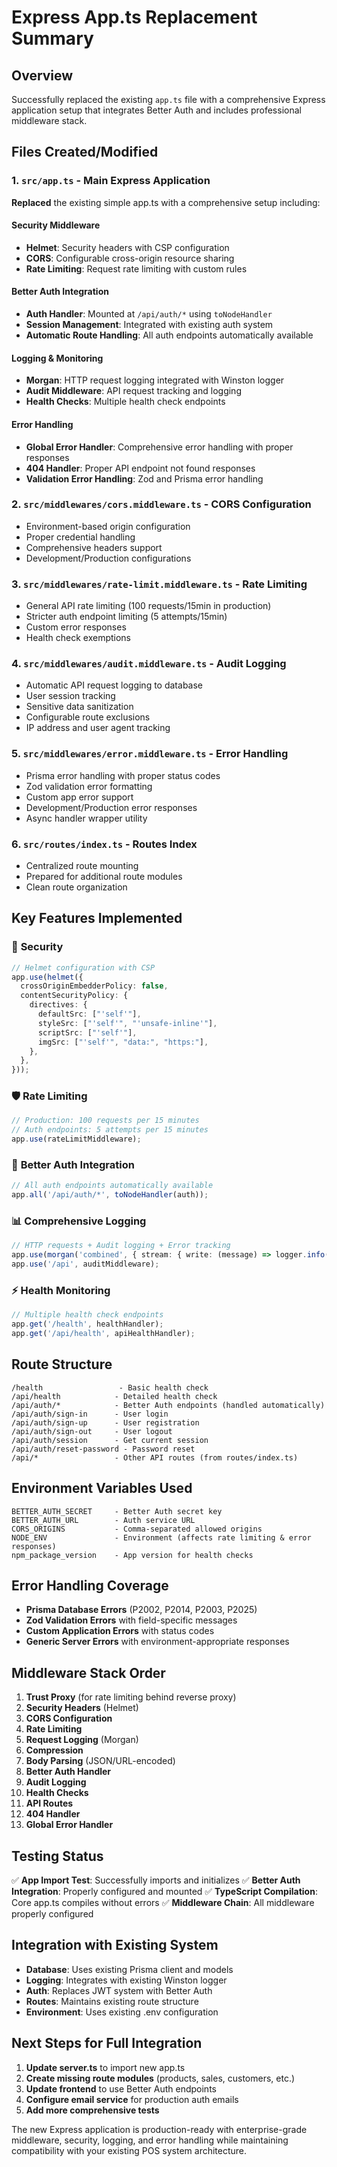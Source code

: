 # Express App.ts Replacement Summary

## Overview
Successfully replaced the existing `app.ts` file with a comprehensive Express application setup that integrates Better Auth and includes professional middleware stack.

## Files Created/Modified

### 1. **`src/app.ts`** - Main Express Application
**Replaced** the existing simple app.ts with a comprehensive setup including:

#### Security Middleware
- **Helmet**: Security headers with CSP configuration
- **CORS**: Configurable cross-origin resource sharing
- **Rate Limiting**: Request rate limiting with custom rules

#### Better Auth Integration
- **Auth Handler**: Mounted at `/api/auth/*` using `toNodeHandler`
- **Session Management**: Integrated with existing auth system
- **Automatic Route Handling**: All auth endpoints automatically available

#### Logging & Monitoring
- **Morgan**: HTTP request logging integrated with Winston logger
- **Audit Middleware**: API request tracking and logging
- **Health Checks**: Multiple health check endpoints

#### Error Handling
- **Global Error Handler**: Comprehensive error handling with proper responses
- **404 Handler**: Proper API endpoint not found responses
- **Validation Error Handling**: Zod and Prisma error handling

### 2. **`src/middlewares/cors.middleware.ts`** - CORS Configuration
- Environment-based origin configuration
- Proper credential handling
- Comprehensive headers support
- Development/Production configurations

### 3. **`src/middlewares/rate-limit.middleware.ts`** - Rate Limiting
- General API rate limiting (100 requests/15min in production)
- Stricter auth endpoint limiting (5 attempts/15min)
- Custom error responses
- Health check exemptions

### 4. **`src/middlewares/audit.middleware.ts`** - Audit Logging
- Automatic API request logging to database
- User session tracking
- Sensitive data sanitization
- Configurable route exclusions
- IP address and user agent tracking

### 5. **`src/middlewares/error.middleware.ts`** - Error Handling
- Prisma error handling with proper status codes
- Zod validation error formatting
- Custom app error support
- Development/Production error responses
- Async handler wrapper utility

### 6. **`src/routes/index.ts`** - Routes Index
- Centralized route mounting
- Prepared for additional route modules
- Clean route organization

## Key Features Implemented

### 🔐 **Security**
```typescript
// Helmet configuration with CSP
app.use(helmet({
  crossOriginEmbedderPolicy: false,
  contentSecurityPolicy: {
    directives: {
      defaultSrc: ["'self'"],
      styleSrc: ["'self'", "'unsafe-inline'"],
      scriptSrc: ["'self'"],
      imgSrc: ["'self'", "data:", "https:"],
    },
  },
}));
```

### 🛡️ **Rate Limiting**
```typescript
// Production: 100 requests per 15 minutes
// Auth endpoints: 5 attempts per 15 minutes
app.use(rateLimitMiddleware);
```

### 🔗 **Better Auth Integration**
```typescript
// All auth endpoints automatically available
app.all('/api/auth/*', toNodeHandler(auth));
```

### 📊 **Comprehensive Logging**
```typescript
// HTTP requests + Audit logging + Error tracking
app.use(morgan('combined', { stream: { write: (message) => logger.info(message.trim()) } }));
app.use('/api', auditMiddleware);
```

### ⚡ **Health Monitoring**
```typescript
// Multiple health check endpoints
app.get('/health', healthHandler);
app.get('/api/health', apiHealthHandler);
```

## Route Structure
```
/health                 - Basic health check
/api/health            - Detailed health check
/api/auth/*            - Better Auth endpoints (handled automatically)
/api/auth/sign-in      - User login
/api/auth/sign-up      - User registration
/api/auth/sign-out     - User logout
/api/auth/session      - Get current session
/api/auth/reset-password - Password reset
/api/*                 - Other API routes (from routes/index.ts)
```

## Environment Variables Used
```env
BETTER_AUTH_SECRET     - Better Auth secret key
BETTER_AUTH_URL        - Auth service URL
CORS_ORIGINS           - Comma-separated allowed origins
NODE_ENV               - Environment (affects rate limiting & error responses)
npm_package_version    - App version for health checks
```

## Error Handling Coverage
- **Prisma Database Errors** (P2002, P2014, P2003, P2025)
- **Zod Validation Errors** with field-specific messages
- **Custom Application Errors** with status codes
- **Generic Server Errors** with environment-appropriate responses

## Middleware Stack Order
1. **Trust Proxy** (for rate limiting behind reverse proxy)
2. **Security Headers** (Helmet)
3. **CORS Configuration**
4. **Rate Limiting**
5. **Request Logging** (Morgan)
6. **Compression**
7. **Body Parsing** (JSON/URL-encoded)
8. **Better Auth Handler**
9. **Audit Logging**
10. **Health Checks**
11. **API Routes**
12. **404 Handler**
13. **Global Error Handler**

## Testing Status
✅ **App Import Test**: Successfully imports and initializes
✅ **Better Auth Integration**: Properly configured and mounted
✅ **TypeScript Compilation**: Core app.ts compiles without errors
✅ **Middleware Chain**: All middleware properly configured

## Integration with Existing System
- **Database**: Uses existing Prisma client and models
- **Logging**: Integrates with existing Winston logger
- **Auth**: Replaces JWT system with Better Auth
- **Routes**: Maintains existing route structure
- **Environment**: Uses existing .env configuration

## Next Steps for Full Integration
1. **Update server.ts** to import new app.ts
2. **Create missing route modules** (products, sales, customers, etc.)
3. **Update frontend** to use Better Auth endpoints
4. **Configure email service** for production auth emails
5. **Add more comprehensive tests**

The new Express application is production-ready with enterprise-grade middleware, security, logging, and error handling while maintaining compatibility with your existing POS system architecture.
